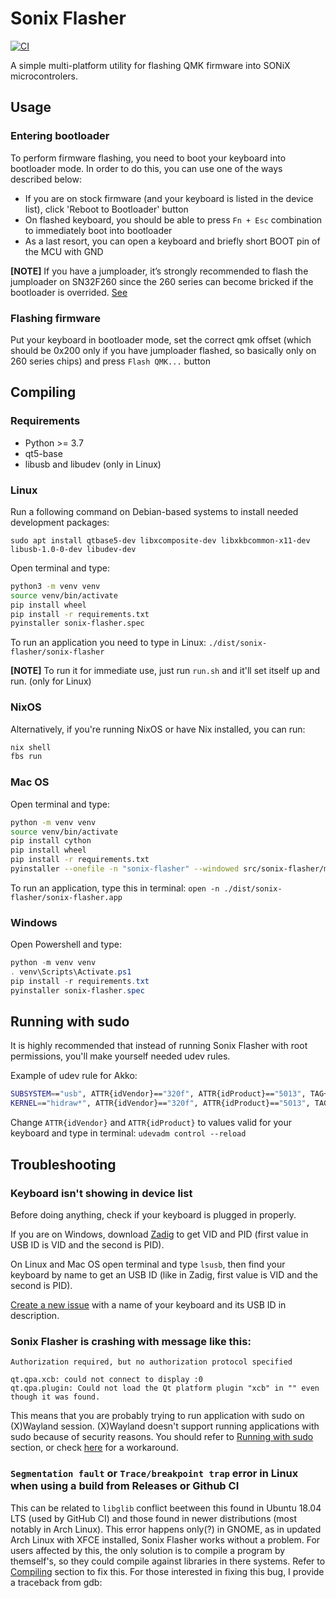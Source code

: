 # Sonix Flasher 
[![CI](https://github.com/SonixQMK/sonix-flasher/actions/workflows/main.yml/badge.svg)](https://github.com/SonixQMK/sonix-flasher/actions/workflows/main.yml)

A simple multi-platform utility for flashing QMK firmware into SONiX microcontrolers.

## Usage
### Entering bootloader

To perform firmware flashing, you need to boot your keyboard into bootloader mode. In order to do this, you can use one of the ways described below:

* If you are on stock firmware (and your keyboard is listed in the device list), click 'Reboot to Bootloader' button
* On flashed keyboard, you should be able to press `Fn + Esc` combination to immediately boot into bootloader
* As a last resort, you can open a keyboard and briefly short BOOT pin of the MCU with GND

**[NOTE]** If you have a jumploader, it’s strongly recommended to flash the jumploader on SN32F260 since the 260 series can become bricked if the bootloader is overrided. [See](https://github.com/SonixQMK/sonix-keyboard-bootloader#entering-the-bootloader)

### Flashing firmware

Put your keyboard in bootloader mode, set the correct qmk offset (which should be 0x200 only if you have jumploader flashed, so basically only on 260 series chips) and press `Flash QMK...` button

## Compiling
### Requirements
* Python >= 3.7
* qt5-base
* libusb and libudev (only in Linux)

### Linux

Run a following command on Debian-based systems to install needed development packages:
```
sudo apt install qtbase5-dev libxcomposite-dev libxkbcommon-x11-dev libusb-1.0-0-dev libudev-dev
```

Open terminal and type:
```sh
python3 -m venv venv
source venv/bin/activate
pip install wheel
pip install -r requirements.txt
pyinstaller sonix-flasher.spec
```

To run an application you need to type in Linux:
`./dist/sonix-flasher/sonix-flasher`

**[NOTE]** To run it for immediate use, just run `run.sh` and it'll set itself up and run. (only for Linux)

### NixOS

Alternatively, if you're running NixOS or have Nix installed, you can run:

```sh
nix shell
fbs run
```

### Mac OS

Open terminal and type:
```sh
python -m venv venv
source venv/bin/activate
pip install cython
pip install wheel
pip install -r requirements.txt
pyinstaller --onefile -n "sonix-flasher" --windowed src/sonix-flasher/main.py
```

To run an application, type this in terminal:
`open -n ./dist/sonix-flasher/sonix-flasher.app`

### Windows

Open Powershell and type:

```powershell
python -m venv venv
. venv\Scripts\Activate.ps1
pip install -r requirements.txt
pyinstaller sonix-flasher.spec
```

## Running with sudo

It is highly recommended that instead of running Sonix Flasher with root permissions, you'll make yourself needed udev rules. 

Example of udev rule for Akko:
```sh
SUBSYSTEM=="usb", ATTR{idVendor}=="320f", ATTR{idProduct}=="5013", TAG+="uaccess", TAG+="udev-acl"
KERNEL=="hidraw*", ATTR{idVendor}=="320f", ATTR{idProduct}=="5013", TAG+="uaccess", TAG+="udev-acl"
```

Change `ATTR{idVendor}` and `ATTR{idProduct}` to values valid for your keyboard and type in terminal: `udevadm control --reload`

## Troubleshooting
### Keyboard isn't showing in device list
Before doing anything, check if your keyboard is plugged in properly.

If you are on Windows, download [Zadig](https://zadig.akeo.ie/) to get VID and PID (first value in USB ID is VID and the second is PID). 

On Linux and Mac OS open terminal and type `lsusb`, then find your keyboard by name to get an USB ID (like in Zadig, first value is VID and the second is PID). 

[Create a new issue](https://github.com/SonixQMK/sonix-flasher/issues/new) with a name of your keyboard and its USB ID in description.

### Sonix Flasher is crashing with message like this:
```
Authorization required, but no authorization protocol specified

qt.qpa.xcb: could not connect to display :0
qt.qpa.plugin: Could not load the Qt platform plugin "xcb" in "" even though it was found.
```

This means that you are probably trying to run application with sudo on (X)Wayland session. (X)Wayland doesn't support running applications with sudo because of security reasons. You should refer to [Running with sudo](#running-with-sudo) section, or check [here](https://wiki.archlinux.org/title/Running_GUI_applications_as_root#Wayland) for a workaround.

### `Segmentation fault` or `Trace/breakpoint trap` error in Linux when using a build from Releases or Github CI
This can be related to `libglib` conflict beetween this found in Ubuntu 18.04 LTS (used by GitHub CI) and those found in newer distributions (most notably in Arch Linux). This error happens only(?) in GNOME, as in updated Arch Linux with XFCE installed, Sonix Flasher works without a problem. For users affected by this, the only solution is to compile a program by themself's, so they could compile against libraries in there systems. Refer to [Compiling](#compiling) section to fix this. For those interested in fixing this bug, I provide a traceback from gdb: 